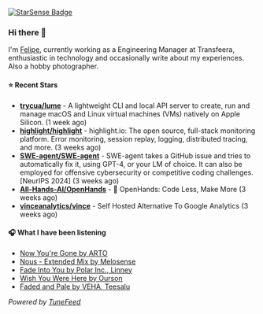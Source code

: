 <a href="https://starsense.app/developer-types" target="_blank"><img src="https://starsense.app/api/badge/?user=valtlfelipe" alt="StarSense Badge"></a>

### Hi there 👋

I'm [Felipe](https://felipevm.com), currently working as a Engineering Manager at Transfeera, enthusiastic in technology and occasionally write about my experiences. Also a hobby photographer.

#### ⭐ Recent Stars
- **[trycua/lume](https://github.com/trycua/lume)** - A lightweight CLI and local API server to create, run and manage macOS and Linux virtual machines (VMs) natively on Apple Silicon. (1 week ago)
- **[highlight/highlight](https://github.com/highlight/highlight)** - highlight.io: The open source, full-stack monitoring platform. Error monitoring, session replay, logging, distributed tracing, and more. (3 weeks ago)
- **[SWE-agent/SWE-agent](https://github.com/SWE-agent/SWE-agent)** - SWE-agent takes a GitHub issue and tries to automatically fix it, using GPT-4, or your LM of choice. It can also be employed for offensive cybersecurity or competitive coding challenges. [NeurIPS 2024]  (3 weeks ago)
- **[All-Hands-AI/OpenHands](https://github.com/All-Hands-AI/OpenHands)** - 🙌 OpenHands: Code Less, Make More (3 weeks ago)
- **[vinceanalytics/vince](https://github.com/vinceanalytics/vince)** - Self Hosted Alternative To Google Analytics (3 weeks ago)

#### 🎧 What I have been listening
- [Now You&#39;re Gone by ARTO](https://open.spotify.com/track/32ivmY7bC6SU6j6mYgWTJW)
- [Nous - Extended Mix by Melosense](https://open.spotify.com/track/45UZBJpPcnqVXrtccMGzMu)
- [Fade Into You by Polar Inc., Linney](https://open.spotify.com/track/4ju5MwqZML5T2GMKPKxxyJ)
- [Wish You Were Here by Ourson](https://open.spotify.com/track/1wrR8jLtLyqnzhJQmpWOKu)
- [Faded and Pale by VEHA, Teesalu](https://open.spotify.com/track/0JKxOfsBgyp8jYb1fs19p5)

_Powered by [TuneFeed](https://tunefeed.app?ref=github.com)_


